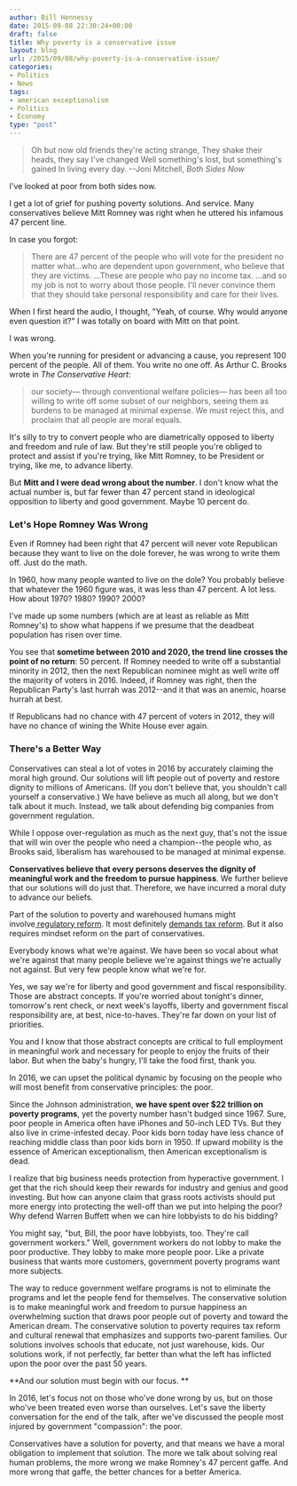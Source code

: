 ```yaml
---
author: Bill Hennessy
date: 2015-09-08 22:30:24+00:00
draft: false
title: Why poverty is a conservative issue
layout: blog
url: /2015/09/08/why-poverty-is-a-conservative-issue/
categories:
- Politics
- News
tags:
- american exceptionalism
- Politics
- Economy
type: "post"
---
```


> Oh but now old friends they're acting strange,
They shake their heads, they say I've changed
Well something's lost, but something's gained
In living every day.
--Joni Mitchell, _Both Sides Now_



I've looked at poor from both sides now.

I get a lot of grief for pushing poverty solutions. And service. Many conservatives believe Mitt Romney was right when he uttered his infamous 47 percent line.

In case you forgot:



> There are 47 percent of the people who will vote for the president no matter what...who are dependent upon government, who believe that they are victims. ...These are people who pay no income tax. ...and so my job is not to worry about those people. I'll never convince them that they should take personal responsibility and care for their lives.



When I first heard the audio, I thought, "Yeah, of course. Why would anyone even question it?" I was totally on board with Mitt on that point.

I was wrong.

When you're running for president or advancing a cause, you represent 100 percent of the people. All of them. You write no one off. As Arthur C. Brooks wrote in _The Conservative Heart_:



> our society— through conventional welfare policies— has been all too willing to write off some subset of our neighbors, seeing them as burdens to be managed at minimal expense. We must reject this, and proclaim that all people are moral equals.



It's silly to try to convert people who are diametrically opposed to liberty and freedom and rule of law. But they're still people you're obliged to protect and assist if you're trying, like Mitt Romney, to be President or trying, like me, to advance liberty.

But **Mitt and I were dead wrong about the number**. I don't know what the actual number is, but far fewer than 47 percent stand in ideological opposition to liberty and good government. Maybe 10 percent do.



### Let's Hope Romney Was Wrong



Even if Romney had been right that 47 percent will never vote Republican because they want to live on the dole forever, he was wrong to write them off. Just do the math.

In 1960, how many people wanted to live on the dole? You probably believe that whatever the 1960 figure was, it was less than 47 percent. A lot less. How about 1970? 1980? 1990? 2000?

I've made up some numbers (which are at least as reliable as Mitt Romney's) to show what happens if we presume that the deadbeat population has risen over time.



You see that **sometime between 2010 and 2020, the trend line crosses the point of no return**: 50 percent. If Romney needed to write off a substantial minority in 2012, then the next Republican nominee might as well write off the majority of voters in 2016. Indeed, if Romney was right, then the Republican Party's last hurrah was 2012--and it that was an anemic, hoarse hurrah at best.

If Republicans had no chance with 47 percent of voters in 2012, they will have no chance of wining the White House ever again.



### There's a Better Way



Conservatives can steal a lot of votes in 2016 by accurately claiming the moral high ground. Our solutions will lift people out of poverty and restore dignity to millions of Americans. (If you don't believe that, you shouldn't call yourself a conservative.) We have believe as much all along, but we don't talk about it much. Instead, we talk about defending big companies from government regulation.

While I oppose over-regulation as much as the next guy, that's not the issue that will win over the people who need a champion--the people who, as Brooks said, liberalism has warehoused to be managed at minimal expense.

**Conservatives believe that every persons deserves the dignity of meaningful work and the freedom to pursue happiness**. We further believe that our solutions will do just that. Therefore, we have incurred a moral duty to advance our beliefs.

Part of the solution to poverty and warehoused humans might involve[ regulatory reform](https://hennessysview.com/2012/11/05/this-is-why-you-are-underemployed/). It most definitely [demands tax reform](https://hennessysview.com/2015/09/07/same-sex-marriage-is-tax-problem/). But it also requires mindset reform on the part of conservatives.

Everybody knows what we're against. We have been so vocal about what we're against that many people believe we're against things we're actually not against. But very few people know what we're for.

Yes, we say we're for liberty and good government and fiscal responsibility. Those are abstract concepts. If you're worried about tonight's dinner, tomorrow's rent check, or next week's layoffs, liberty and government fiscal responsibility are, at best, nice-to-haves. They're far down on your list of priorities.

You and I know that those abstract concepts are critical to full employment in meaningful work and necessary for people to enjoy the fruits of their labor. But when the baby's hungry, I'll take the food first, thank you.

In 2016, we can upset the political dynamic by focusing on the people who will most benefit from conservative principles: the poor.

Since the Johnson administration, **we have spent over $22 trillion on poverty programs**, yet the poverty number hasn't budged since 1967. Sure, poor people in America often have iPhones and 50-inch LED TVs. But they also live in crime-infested decay. Poor kids born today have less chance of reaching middle class than poor kids born in 1950. If upward mobility is the essence of American exceptionalism, then American exceptionalism is dead.

I realize that big business needs protection from hyperactive government. I get that the rich should keep their rewards for industry and genius and good investing. But how can anyone claim that grass roots activists should put more energy into protecting the well-off than we put into helping the poor? Why defend Warren Buffett when we can hire lobbyists to do his bidding?

You might say, "but, Bill, the poor have lobbyists, too. They're call government workers." Well, government workers do not lobby to make the poor productive. They lobby to make more people poor. Like a private business that wants more customers, government poverty programs want more subjects.

The way to reduce government welfare programs is not to eliminate the programs and let the people fend for themselves. The conservative solution is to make meaningful work and freedom to pursue happiness an overwhelming suction that draws poor people out of poverty and toward the American dream. The conservative solution to poverty requires tax reform and cultural renewal that emphasizes and supports two-parent families. Our solutions involves schools that educate, not just warehouse, kids. Our solutions work, if not perfectly, far better than what the left has inflicted upon the poor over the past 50 years.

**And our solution must begin with our focus. **

In 2016, let's focus not on those who've done wrong by us, but on those who've been treated even worse than ourselves. Let's save the liberty conversation for the end of the talk, after we've discussed the people most injured by government "compassion": the poor.

Conservatives have a solution for poverty, and that means we have a moral obligation to implement that solution. The more we talk about solving real human problems, the more wrong we make Romney's 47 percent gaffe. And more wrong that gaffe, the better chances for a better America.






